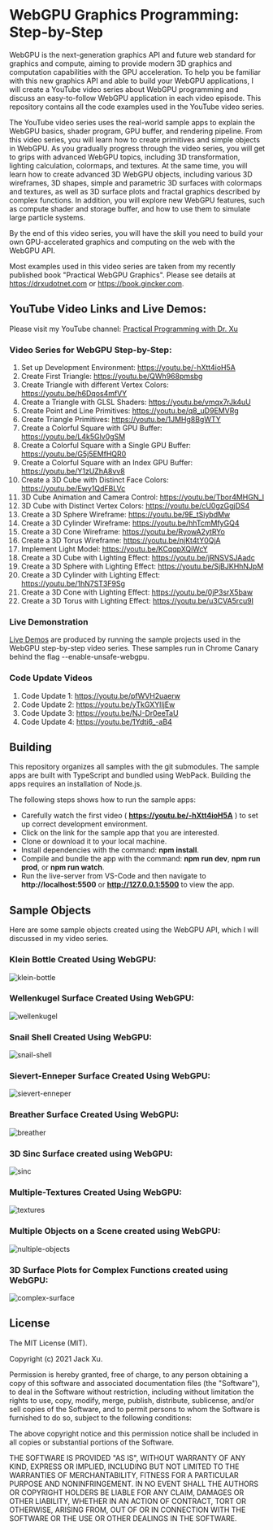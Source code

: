 # WebGPU Graphics Programming: Step-by-Step 

WebGPU is the next-generation graphics API and future web standard for graphics and compute, aiming to provide modern 3D graphics and 
computation capabilities with the GPU acceleration. To help you be familiar with this new graphics API and able to build your WebGPU 
applications, I will create a YouTube video series about WebGPU programming and discuss an easy-to-follow WebGPU application in each video episode. 
This repository contains all the code examples used in the YouTube video series.

The YouTube video series uses the real-world sample apps to explain the WebGPU basics, shader program, GPU buffer, and rendering pipeline. From this video series, you will learn how to create primitives and simple objects in WebGPU. As you gradually progress through the video series, you will get to grips with advanced WebGPU topics, including 3D transformation, lighting calculation, colormaps, and textures. At the same time, you will learn how to create advanced 3D WebGPU objects, including various 3D wireframes, 3D shapes, simple and parametric 3D surfaces with 
colormaps and textures, as well as 3D surface plots and fractal graphics described by complex functions. In addition, you will explore new WebGPU features, such as compute shader and storage buffer, and how to use them to simulate large particle systems.

By the end of this video series, you will have the skill you need to build your own GPU-accelerated graphics and computing on the web with the WebGPU API. 

Most examples used in this video series are taken from my recently published book "Practical WebGPU Graphics". Please see details at https://drxudotnet.com or https://book.gincker.com. 

## YouTube Video Links and Live Demos:

Please visit my YouTube channel: [Practical Programming with Dr. Xu](https://www.youtube.com/channel/UCg14XfqXim0vpgabU3T7tRg)

### Video Series for WebGPU Step-by-Step:

1. Set up Development Environment: https://youtu.be/-hXtt4ioH5A  
2. Create First Triangle: https://youtu.be/QWh968pmsbg
3. Create Triangle with different Vertex Colors: https://youtu.be/h6Dqos4mfVY
4. Create a Triangle with GLSL Shaders: https://youtu.be/vmqx7rJk4uU
5. Create Point and Line Primitives: https://youtu.be/q8_uD9EMVRg
6. Create Triangle Primitives: https://youtu.be/1JMHg8BgWTY
7. Create a Colorful Square with GPU Buffer: https://youtu.be/L4k5Glv0gSM
8. Create a Colorful Square with a Single GPU Buffer: https://youtu.be/G5j5EMfHQR0
9. Create a Colorful Square with an Index GPU Buffer: https://youtu.be/Y1zUZhA8vv8
10. Create a 3D Cube with Distinct Face Colors: https://youtu.be/Ewy1QdFBLVc
11. 3D Cube Animation and Camera Control: https://youtu.be/Tbor4MHGN_I
12. 3D Cube with Distinct Vertex Colors: https://youtu.be/cU0gzGgjDS4 
13. Create a 3D Sphere Wireframe: https://youtu.be/9E_tSiybdMw
14. Create a 3D Cylinder Wireframe: https://youtu.be/hhTcmMfyGQ4
15. Create a 3D Cone Wireframe: https://youtu.be/RyowA2ytRYo
16. Create a 3D Torus Wireframe: https://youtu.be/njKt4tY0QjA
17. Implement Light Model: https://youtu.be/KCqqpXQiWcY 
18. Create a 3D Cube with Lighting Effect: https://youtu.be/jRNSVSJAadc
19. Create a 3D Sphere with Lighting Effect: https://youtu.be/SjBJKHhNJpM
20. Create a 3D Cylinder with Lighting Effect: https://youtu.be/1hN7ST3F9Sg 
21. Create a 3D Cone with Lighting Effect: https://youtu.be/0jP3srX5baw
22. Create a 3D Torus with Lighting Effect: https://youtu.be/u3CVA5rcu9I
### Live Demonstration
[Live Demos](https://jack1232.github.io/webgpu00/) are produced by running the sample projects used in the WebGPU step-by-step video series.
These samples run in Chrome Canary behind the flag --enable-unsafe-webgpu.

### Code Update Videos
1. Code Update 1: https://youtu.be/pfWVH2uaerw
2. Code Update 2: https://youtu.be/yTkGXYlIjEw
3. Code Update 3: https://youtu.be/NJ-Dr0eeTaU
4. Code Update 4: https://youtu.be/1Ydti6_-aB4
## Building

This repository organizes all samples with the git submodules. The sample apps are built with TypeScript and bundled using WebPack. Building the apps requires an installation of Node.js.

The following steps shows how to run the sample apps:

* Carefully watch the first video ( **https://youtu.be/-hXtt4ioH5A** ) to set up correct development environment. 
* Click on the link for the sample app that you are interested.
* Clone or download it to your local machine.
* Install dependencies with the command: **npm install**.
* Compile and bundle the app with the command: **npm run dev**, **npm run prod**, or **npm run watch**.
* Run the live-server from VS-Code and then navigate to **http://localhost:5500** or **http://127.0.0.1:5500** to view the app.

## Sample Objects 
Here are some sample objects created using the WebGPU API, which I will discussed in my video series.

### Klein Bottle Created Using WebGPU:
![klein-bottle](assets/klein-bottle.png)

### Wellenkugel Surface Created Using WebGPU:  
![wellenkugel](assets/wellenkugel.png) 

### Snail Shell Created Using WebGPU:
![snail-shell](assets/snail-shell.png)

### Sievert-Enneper Surface Created Using WebGPU:
![sievert-enneper](assets/sievert-enneper.png)

### Breather Surface Created Using WebGPU:
![breather](assets/breather.png)

### 3D Sinc Surface created using WebGPU:
![sinc](assets/sinc.png) 

### Multiple-Textures Created Using WebGPU:
![textures](assets/textures.png) 

### Multiple Objects on a Scene created using WebGPU:
![nultiple-objects](assets/multiple-objects.png) 

### 3D Surface Plots for Complex Functions created using WebGPU:
![complex-surface](assets/complex-surface.png) 

<!--### Another Surface Plot for Complex Function:
![complex-surface1](assets/complex-surface1.png) -->

## License

The MIT License (MIT).

Copyright (c) 2021 Jack Xu.

Permission is hereby granted, free of charge, to any person obtaining a copy of this software and associated documentation files (the "Software"), to deal in the Software without restriction, including without limitation the rights to use, copy, modify, merge, publish, distribute, sublicense, and/or sell copies of the Software, and to permit persons to whom the Software is furnished to do so, subject to the following conditions:

The above copyright notice and this permission notice shall be included in all copies or substantial portions of the Software.

THE SOFTWARE IS PROVIDED "AS IS", WITHOUT WARRANTY OF ANY KIND, EXPRESS OR IMPLIED, INCLUDING BUT NOT LIMITED TO THE WARRANTIES OF MERCHANTABILITY, FITNESS FOR A PARTICULAR PURPOSE AND NONINFRINGEMENT. IN NO EVENT SHALL THE AUTHORS OR COPYRIGHT HOLDERS BE LIABLE FOR ANY CLAIM, DAMAGES OR OTHER LIABILITY, WHETHER IN AN ACTION OF CONTRACT, TORT OR OTHERWISE, ARISING FROM, OUT OF OR IN CONNECTION WITH THE SOFTWARE OR THE USE OR OTHER DEALINGS IN THE SOFTWARE.
 

